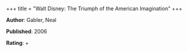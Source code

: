 +++
title = "Walt Disney: The Triumph of the American Imagination"
+++



**Author**: Gabler, Neal

**Published**: 2006

**Rating**: +